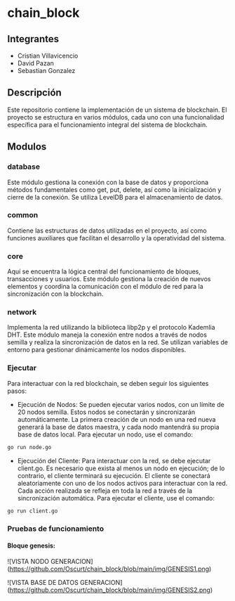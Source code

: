 # chain_block

## Integrantes

- Cristian Villavicencio
- David Pazan
- Sebastian Gonzalez

## Descripción

Este repositorio contiene la implementación de un sistema de blockchain. El proyecto se estructura en varios módulos, cada uno con una funcionalidad específica para el funcionamiento integral del sistema de blockchain.

## Modulos

### database

Este módulo gestiona la conexión con la base de datos y proporciona métodos fundamentales como get, put, delete, así como la inicialización y cierre de la conexión. Se utiliza LevelDB para el almacenamiento de datos.

### common

Contiene las estructuras de datos utilizadas en el proyecto, así como funciones auxiliares que facilitan el desarrollo y la operatividad del sistema.

### core

Aquí se encuentra la lógica central del funcionamiento de bloques, transacciones y usuarios. Este módulo gestiona la creación de nuevos elementos y coordina la comunicación con el módulo de red para la sincronización con la blockchain.

### network

Implementa la red utilizando la biblioteca libp2p y el protocolo Kademlia DHT. Este módulo maneja la conexión entre nodos a través de nodos semilla y realiza la sincronización de datos en la red. Se utilizan variables de entorno para gestionar dinámicamente los nodos disponibles.

### Ejecutar

Para interactuar con la red blockchain, se deben seguir los siguientes pasos:

- Ejecución de Nodos: Se pueden ejecutar varios nodos, con un límite de 20 nodos semilla. Estos nodos se conectarán y sincronizarán automáticamente. La primera creación de un nodo en una red nueva generará la base de datos maestra, y cada nodo mantendrá su propia base de datos local. Para ejecutar un nodo, use el comando:

```bash
go run node.go
```

- Ejecución del Cliente: Para interactuar con la red, se debe ejecutar client.go. Es necesario que exista al menos un nodo en ejecución; de lo contrario, el cliente terminará su ejecución. El cliente se conectará aleatoriamente con uno de los nodos activos para interactuar con la red. Cada acción realizada se refleja en toda la red a través de la sincronización automática. Para ejecutar el cliente, use el comando:

```bash
go run client.go
```

### Pruebas de funcionamiento

#### Bloque genesis:

<span>![</span><span>VISTA NODO GENERACION</span><span>]</span><span>(</span><span>https://github.com/Oscurt/chain_block/blob/main/img/GENESIS1.png</span><span>)</span>

<span>![</span><span>VISTA BASE DE DATOS GENERACION</span><span>]</span><span>(</span><span>https://github.com/Oscurt/chain_block/blob/main/img/GENESIS2.png</span><span>)</span>